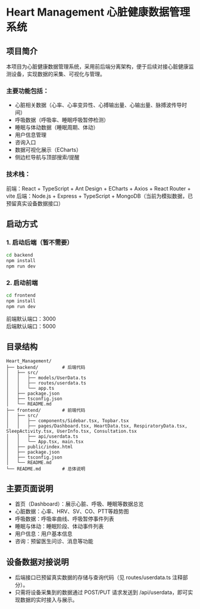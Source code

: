 # Heart Management 心脏健康数据管理系统

## 项目简介
本项目为心脏健康数据管理系统，采用前后端分离架构，便于后续对接心脏健康监测设备，实现数据的采集、可视化与管理。

### 主要功能包括：
- 心脏相关数据（心率、心率变异性、心搏输出量、心输出量、脉搏波传导时间）
- 呼吸数据（呼吸率、睡眠呼吸暂停检测）
- 睡眠与体动数据（睡眠周期、体动）
- 用户信息管理
- 咨询入口
- 数据可视化展示（ECharts）
- 侧边栏导航与顶部搜索/提醒

### 技术栈：
前端：React + TypeScript + Ant Design + ECharts + Axios + React Router + vite
后端：Node.js + Express + TypeScript + MongoDB（当前为模拟数据，已预留真实设备数据接口）

## 启动方式

### 1. 启动后端（暂不需要）
```bash
cd backend
npm install
npm run dev
```

### 2. 启动前端
```bash
cd frontend
npm install
npm run dev
```

前端默认端口：3000  
后端默认端口：5000

## 目录结构
```
Heart_Management/
├── backend/         # 后端代码
│   ├── src/
│   │   ├── models/UserData.ts
│   │   ├── routes/userdata.ts
│   │   └── app.ts
│   ├── package.json
│   ├── tsconfig.json
│   └── README.md
├── frontend/        # 前端代码
│   ├── src/
│   │   ├── components/Sidebar.tsx, Topbar.tsx
│   │   ├── pages/Dashboard.tsx, HeartData.tsx, RespiratoryData.tsx, SleepActivity.tsx, UserInfo.tsx, Consultation.tsx
│   │   ├── api/userdata.ts
│   │   └── App.tsx, main.tsx
│   ├── public/index.html
│   ├── package.json
│   ├── tsconfig.json
│   └── README.md
└── README.md        # 总体说明
``` 

## 主要页面说明
- 首页（Dashboard）：展示心脏、呼吸、睡眠等数据总览
- 心脏数据：心率、HRV、SV、CO、PTT等趋势图
- 呼吸数据：呼吸率曲线、呼吸暂停事件列表
- 睡眠与体动：睡眠阶段、体动事件列表
- 用户信息：用户基本信息
- 咨询：预留医生问诊、消息等功能

## 设备数据对接说明
- 后端接口已预留真实数据的存储与查询代码（见 routes/userdata.ts 注释部分）。
- 只需将设备采集到的数据通过 POST/PUT 请求发送到 /api/userdata，即可实现数据的实时接入与展示。